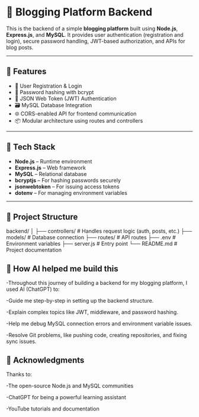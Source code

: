 # 📝 Blogging Platform Backend

This is the backend of a simple **blogging platform** built using **Node.js**, **Express.js**, and **MySQL**. It provides user authentication (registration and login), secure password handling, JWT-based authorization, and APIs for blog posts.

---

## 🚀 Features

- 🔐 User Registration & Login
- 🔑 Password hashing with bcrypt
- 🔄 JSON Web Token (JWT) Authentication
- 🗃️ MySQL Database Integration
- 🌐 CORS-enabled API for frontend communication
- 📦 Modular architecture using routes and controllers

---

## 📁 Tech Stack

- **Node.js** – Runtime environment
- **Express.js** – Web framework
- **MySQL** – Relational database
- **bcryptjs** – For hashing passwords securely
- **jsonwebtoken** – For issuing access tokens
- **dotenv** – For managing environment variables

---

## 📂 Project Structure

backend/
│
├── controllers/ # Handles request logic (auth, posts, etc.)
├── models/ # Database connection
├── routes/ # API routes
├── .env # Environment variables
├── server.js # Entry point
└── README.md # Project documentation

## 🤖 How AI helped me build this
-Throughout this journey of building a backend for my blogging platform, I used AI (ChatGPT) to:

-Guide me step-by-step in setting up the backend structure.

-Explain complex topics like JWT, middleware, and password hashing.

-Help me debug MySQL connection errors and environment variable issues.

-Resolve Git problems, like pushing code, creating repositories, and fixing sync issues.

## 🙌 Acknowledgments
Thanks to:

-The open-source Node.js and MySQL communities

-ChatGPT for being a powerful learning assistant

-YouTube tutorials and documentation